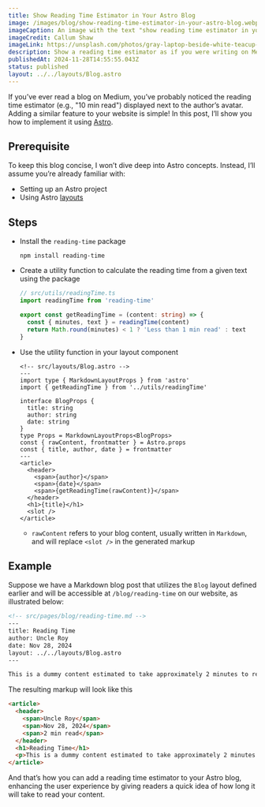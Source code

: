 ```yaml
---
title: Show Reading Time Estimator in Your Astro Blog
image: /images/blog/show-reading-time-estimator-in-your-astro-blog.webp
imageCaption: An image with the text "show reading time estimator in your astro blog"
imageCredit: Callum Shaw
imageLink: https://unsplash.com/photos/gray-laptop-beside-white-teacup-and-book-TLxaYmixZ3k
description: Show a reading time estimator as if you were writing on Medium
publishedAt: 2024-11-28T14:55:55.043Z
status: published
layout: ../../layouts/Blog.astro
---
```


If you’ve ever read a blog on Medium, you’ve probably noticed the reading time estimator (e.g., "10 min read") displayed next to the author’s avatar. Adding a similar feature to your website is simple! In this post, I’ll show you how to implement it using [Astro](https://astro.build/).

## Prerequisite

To keep this blog concise, I won’t dive deep into Astro concepts. Instead, I’ll assume you’re already familiar with:

- Setting up an Astro project
- Using Astro [layouts](https://docs.astro.build/en/basics/layouts/)

## Steps

- Install the `reading-time` package

  ```make
  npm install reading-time
  ```

- Create a utility function to calculate the reading time from a given text using the package

  ```ts
  // src/utils/readingTime.ts
  import readingTime from 'reading-time'

  export const getReadingTime = (content: string) => {
    const { minutes, text } = readingTime(content)
    return Math.round(minutes) < 1 ? 'Less than 1 min read' : text
  }
  ```

- Use the utility function in your layout component

  ```astro
  <!-- src/layouts/Blog.astro -->
  ---
  import type { MarkdownLayoutProps } from 'astro'
  import { getReadingTime } from '../utils/readingTime'

  interface BlogProps {
    title: string
    author: string
    date: string
  }
  type Props = MarkdownLayoutProps<BlogProps>
  const { rawContent, frontmatter } = Astro.props
  const { title, author, date } = frontmatter
  ---
  <article>
    <header>
      <span>{author}</span>
      <span>{date}</span>
      <span>{getReadingTime(rawContent)}</span>
    </header>
    <h1>{title}</h1>
    <slot />
  </article>
  ```
    - `rawContent` refers to your blog content, usually written in `Markdown`, and will replace `<slot />` in the generated markup

## Example

Suppose we have a Markdown blog post that utilizes the `Blog` layout defined earlier and will be accessible at `/blog/reading-time` on our website, as illustrated below:

```md
<!-- src/pages/blog/reading-time.md -->
---
title: Reading Time
author: Uncle Roy
date: Nov 28, 2024
layout: ../../layouts/Blog.astro
---

This is a dummy content estimated to take approximately 2 minutes to read
```

The resulting markup will look like this

```html
<article>
  <header>
    <span>Uncle Roy</span>
    <span>Nov 28, 2024</span>
    <span>2 min read</span>
  </header>
  <h1>Reading Time</h1>
  <p>This is a dummy content estimated to take approximately 2 minutes to read</p>
</article>
```

And that’s how you can add a reading time estimator to your Astro blog, enhancing the user experience by giving readers a quick idea of how long it will take to read your content.